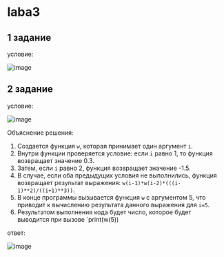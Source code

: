 # laba3

## 1 задание

условие:

![image](https://github.com/KseniyaMaystrenko/laba3/assets/152999073/ede9d4b1-8870-40c5-a8d8-8ccb41b3d4d6)


## 2 задание 

условие:

![image](https://github.com/KseniyaMaystrenko/laba3/assets/152999073/6f2b127b-d988-4304-b058-e7c127023db0)

Объяснение решения:

1. Создается функция `w`, которая принимает один аргумент `i`.
2. Внутри функции проверяется условие: если `i` равно 1, то функция возвращает значение 0.3.
3. Затем, если `i` равно 2, функция возвращает значение -1.5.
4. В случае, если оба предыдущих условия не выполнились, функция возвращает результат выражения: `w(i-1)*w(i-2)*(((i-1)**2)/((i+1)**3))`.
5. В конце программы вызывается функция `w` с аргументом 5, что приводит к вычислению результата данного выражения для `i=5`.
6. Результатом выполнения кода будет число, которое будет выводится при вызове `print(w(5))

ответ:

![image](https://github.com/KseniyaMaystrenko/laba3/assets/152999073/05a892cf-cffa-4114-9723-c9a3247e4d91)

